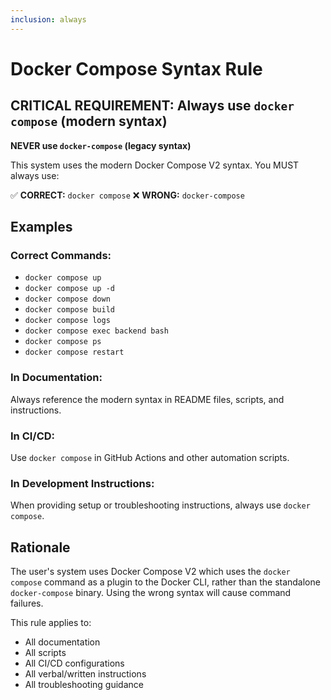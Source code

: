 ```yaml
---
inclusion: always
---
```


# Docker Compose Syntax Rule

## CRITICAL REQUIREMENT: Always use `docker compose` (modern syntax)

**NEVER use `docker-compose` (legacy syntax)**

This system uses the modern Docker Compose V2 syntax. You MUST always use:

✅ **CORRECT:** `docker compose`
❌ **WRONG:** `docker-compose`

## Examples

### Correct Commands:
- `docker compose up`
- `docker compose up -d`
- `docker compose down`
- `docker compose build`
- `docker compose logs`
- `docker compose exec backend bash`
- `docker compose ps`
- `docker compose restart`

### In Documentation:
Always reference the modern syntax in README files, scripts, and instructions.

### In CI/CD:
Use `docker compose` in GitHub Actions and other automation scripts.

### In Development Instructions:
When providing setup or troubleshooting instructions, always use `docker compose`.

## Rationale

The user's system uses Docker Compose V2 which uses the `docker compose` command as a plugin to the Docker CLI, rather than the standalone `docker-compose` binary. Using the wrong syntax will cause command failures.

This rule applies to:
- All documentation
- All scripts
- All CI/CD configurations  
- All verbal/written instructions
- All troubleshooting guidance